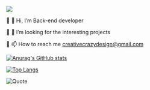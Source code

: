   ![](https://komarev.com/ghpvc/?username=CreativeCrazyDesign&style=for-the-badge)
  
&#128280; 👋 Hi, I’m Back-end developer

&#128280; 💞️ I’m looking for the interesting projects

&#128280; 📫 How to reach me creativecrazydesign@gmail.com

 [![Anurag's GitHub stats](https://github-readme-stats.vercel.app/api?username=CreativeCrazyDesign&show_icons=true&theme=transparent)](https://github.com/CreativeCrazyDesign/github-readme-stats)
 
 [![Top Langs](https://github-readme-stats.vercel.app/api/top-langs/?username=CreativeCrazyDesign&hide_progress=true)](https://github.com/CreativeCrazyDesign/github-readme-stats)
  

![Quote](https://github-readme-quotes-bay.vercel.app/quote?theme=light&layout=socrates)

<!---
CreativeCrazyDesign/CreativeCrazyDesign is a ✨ special ✨ repository because its `README.md` (this file) appears on your GitHub profile.
You can click the Preview link to take a look at your changes.
--->
